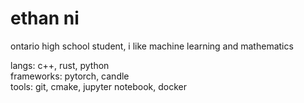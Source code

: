 # ethan ni

ontario high school student, i like machine learning and mathematics

langs: c++, rust, python  
frameworks: pytorch, candle  
tools: git, cmake, jupyter notebook, docker  
